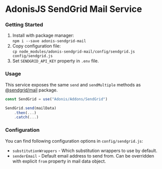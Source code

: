 # AdonisJS SendGrid Mail Service

### Getting Started
1. Install with package manager:  
`npm i --save adonis-sendgrid-mail`
2. Copy configuration file:  
`cp node_modules/adonis-sendgrid-mail/config/sendgrid.js config/sendgrid.js`
3. Set `SENDGRID_API_KEY` property in `.env` file.

### Usage
This service exposes the same `send` and `sendMultiple` methods as [@sendgrid/mail](https://github.com/sendgrid/sendgrid-nodejs/tree/master/packages/mail) package.

```js
const SendGrid = use("Adonis/Addons/SendGrid")

SendGrid.send(mailData)
    .then(...)
    .catch(...)
```

### Configuration
You can find following configuration options in `config/sendgrid.js`:  
- `substitutionWrappers` - Which substitution wrappers to use by default.
- `senderEmail` - Default email address to send from. Can be overridden with explicit `from` property in mail data object.